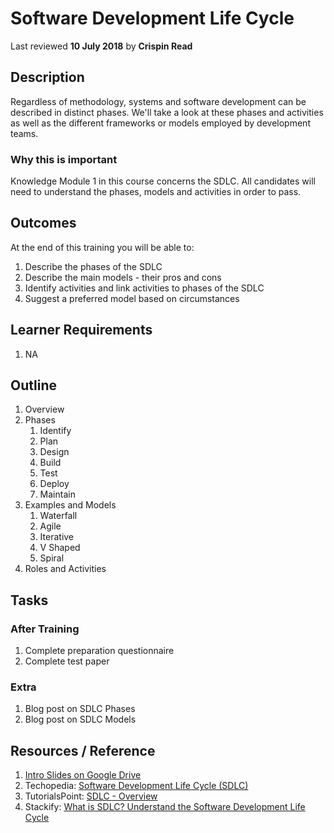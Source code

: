 # Software Development Life Cycle
Last reviewed **10 July 2018** by **Crispin Read**

## Description
Regardless of methodology, systems and software development can be described in distinct phases. We'll take a look at these phases and activities as well as the different frameworks or models employed by development teams.

### Why this is important
Knowledge Module 1 in this course concerns the SDLC. All candidates will need to understand the phases, models and activities in order to pass.


## Outcomes

At the end of this training you will be able to:
1. Describe the phases of the SDLC
1. Describe the main models - their pros and cons
1. Identify activities and link activities to phases of the SDLC
1. Suggest a preferred model based on circumstances

## Learner Requirements

1. NA

## Outline

1. Overview
1. Phases
    1. Identify
    1. Plan
    1. Design
    1. Build
    1. Test
    1. Deploy
    1. Maintain
1. Examples and Models
    1. Waterfall
    1. Agile
    1. Iterative
    1. V Shaped
    1. Spiral
1. Roles and Activities

## Tasks

### After Training
1. Complete preparation questionnaire
1. Complete test paper

### Extra
1. Blog post on SDLC Phases
1. Blog post on SDLC Models


## Resources / Reference

1. [Intro Slides on Google Drive](#)
1. Techopedia: [Software Development Life Cycle (SDLC)](https://www.techopedia.com/definition/22193/software-development-life-cycle-sdlc)
1. TutorialsPoint: [SDLC - Overview](https://www.tutorialspoint.com/sdlc/sdlc_overview.htm)
1. Stackify: [What is SDLC? Understand the Software Development Life Cycle](https://stackify.com/what-is-sdlc/)
